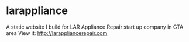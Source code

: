 # larappliance
A static website I build for LAR Appliance Repair start up company in GTA area
View it: http://larappliancerepair.com
